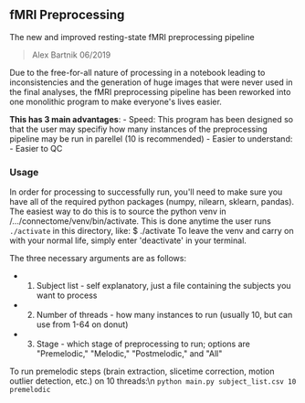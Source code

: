 fMRI Preprocessing
----------------------------------------------

The new and improved resting-state fMRI preprocessing pipeline

> Alex Bartnik 06/2019

Due to the free-for-all nature of processing in a notebook leading to inconsistencies
and the generation of huge images that were never used in the final analyses,
the fMRI preprocessing pipeline has been reworked into one monolithic program
to make everyone's lives easier.

**This has 3  main advantages**:
    - Speed: This program has been designed so that the user may specifiy 
	     how many instances of the preprocessing pipeline may be run
	     in parellel (10 is recommended)
    - Easier to understand: 
    - Easier to QC


### Usage
In order for processing to successfully run, you'll need to make sure you have all of the
required python packages (numpy, nilearn, sklearn, pandas).
The easiest way to do this is to source the python venv in /.../connectome/venv/bin/activate.
This is done anytime the user runs `./activate` in this directory, like:
$ ./activate 
To leave the venv and carry on with your normal life, simply enter 'deactivate' in your terminal.

The three necessary arguments are as follows:
 - 1) Subject list - self explanatory, just a file containing the subjects you want to process
 - 2) Number of threads - how many instances to run (usually 10, but can use from 1-64 on donut)
 - 3) Stage - which stage of preprocessing to run; options are "Premelodic," "Melodic," "Postmelodic," and "All"


To run premelodic steps (brain extraction, slicetime correction, motion outlier detection, etc.) on 10 threads:\n
`python main.py subject_list.csv 10 premelodic`


